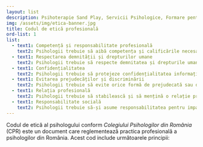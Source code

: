 ```yaml
---
layout: list
description: Psihoterapie Sand Play, Servicii Psihologice, Formare pentru Pshologi
img: /assets/img/etica-banner.jpg
title: Codul de etică profesională
ord-list: 1
list:
  - text1: Competență și responsabilitate profesională
    text2: Psihologii trebuie să aibă competența și calificările necesare pentru a practica psihologia și să-și mențină și să-și dezvolte în mod continuu abilitățile și cunoștințele profesionale. Ei trebuie să-și asume responsabilitatea pentru acțiunile și deciziile lor profesionale.
  - text1: Respectarea demnității și drepturilor umane
    text2: Psihologii trebuie să respecte demnitatea și drepturile umane ale clienților lor și să promoveze autonomia și libertatea acestora. Ei trebuie să evite orice formă de exploatare sau abuz asupra clienților lor.
  - text1: Confidențialitatea
    text2: Psihologii trebuie să protejeze confidențialitatea informațiilor obținute în timpul sesiunilor de terapie și să nu divulge informații fără consimțământul explicit al clientului, cu excepția cazurilor în care există un pericol iminent pentru viața sau siguranța clientului sau a altor persoane.
  - text1: Evitarea prejudecăților și discriminării
    text2: Psihologii trebuie să evite orice formă de prejudecată sau discriminare în relația cu clienții lor, inclusiv pe baza rasială, etnică, religioasă, de gen, orientare sexuală sau altă caracteristică protejată.
  - text1: Relația profesională
    text2: Psihologii trebuie să stabilească și să mențină o relație profesională adecvată cu clienții lor, bazată pe respect, încredere și colaborare. Ei trebuie să evite orice formă de relație duală sau conflict de interese.
  - text1: Responsabilitate socială
    text2: Psihologii trebuie să-și asume responsabilitatea pentru impactul social al practicii lor și să acționeze în interesul publicului și al comunității.
---
```


Codul de etică al psihologului conform *Colegiului Psihologilor din România* (CPR) este un document care reglementează practica profesională a psihologilor din România. Acest cod include următoarele principii:

